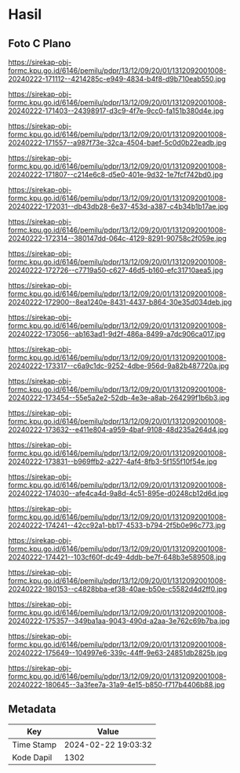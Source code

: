 # Hasil

## Foto C Plano

https://sirekap-obj-formc.kpu.go.id/6146/pemilu/pdpr/13/12/09/20/01/1312092001008-20240222-171112--4214285c-e949-4834-b4f8-d9b710eab550.jpg

https://sirekap-obj-formc.kpu.go.id/6146/pemilu/pdpr/13/12/09/20/01/1312092001008-20240222-171403--24398917-d3c9-4f7e-9cc0-fa151b380d4e.jpg

https://sirekap-obj-formc.kpu.go.id/6146/pemilu/pdpr/13/12/09/20/01/1312092001008-20240222-171557--a987f73e-32ca-4504-baef-5c0d0b22eadb.jpg

https://sirekap-obj-formc.kpu.go.id/6146/pemilu/pdpr/13/12/09/20/01/1312092001008-20240222-171807--c214e6c8-d5e0-401e-9d32-1e7fcf742bd0.jpg

https://sirekap-obj-formc.kpu.go.id/6146/pemilu/pdpr/13/12/09/20/01/1312092001008-20240222-172031--db43db28-6e37-453d-a387-c4b34b1b17ae.jpg

https://sirekap-obj-formc.kpu.go.id/6146/pemilu/pdpr/13/12/09/20/01/1312092001008-20240222-172314--380147dd-064c-4129-8291-90758c2f059e.jpg

https://sirekap-obj-formc.kpu.go.id/6146/pemilu/pdpr/13/12/09/20/01/1312092001008-20240222-172726--c7719a50-c627-46d5-b160-efc31710aea5.jpg

https://sirekap-obj-formc.kpu.go.id/6146/pemilu/pdpr/13/12/09/20/01/1312092001008-20240222-172900--8ea1240e-8431-4437-b864-30e35d034deb.jpg

https://sirekap-obj-formc.kpu.go.id/6146/pemilu/pdpr/13/12/09/20/01/1312092001008-20240222-173056--ab163ad1-9d2f-486a-8499-a7dc906ca017.jpg

https://sirekap-obj-formc.kpu.go.id/6146/pemilu/pdpr/13/12/09/20/01/1312092001008-20240222-173317--c6a9c1dc-9252-4dbe-956d-9a82b487720a.jpg

https://sirekap-obj-formc.kpu.go.id/6146/pemilu/pdpr/13/12/09/20/01/1312092001008-20240222-173454--55e5a2e2-52db-4e3e-a8ab-264299f1b6b3.jpg

https://sirekap-obj-formc.kpu.go.id/6146/pemilu/pdpr/13/12/09/20/01/1312092001008-20240222-173632--e411e804-a959-4baf-9108-48d235a264d4.jpg

https://sirekap-obj-formc.kpu.go.id/6146/pemilu/pdpr/13/12/09/20/01/1312092001008-20240222-173831--b969ffb2-a227-4af4-8fb3-5f155f10f54e.jpg

https://sirekap-obj-formc.kpu.go.id/6146/pemilu/pdpr/13/12/09/20/01/1312092001008-20240222-174030--afe4ca4d-9a8d-4c51-895e-d0248cb12d6d.jpg

https://sirekap-obj-formc.kpu.go.id/6146/pemilu/pdpr/13/12/09/20/01/1312092001008-20240222-174241--42cc92a1-bb17-4533-b794-2f5b0e96c773.jpg

https://sirekap-obj-formc.kpu.go.id/6146/pemilu/pdpr/13/12/09/20/01/1312092001008-20240222-174421--103cf60f-dc49-4ddb-be7f-648b3e589508.jpg

https://sirekap-obj-formc.kpu.go.id/6146/pemilu/pdpr/13/12/09/20/01/1312092001008-20240222-180153--c4828bba-ef38-40ae-b50e-c5582d4d2ff0.jpg

https://sirekap-obj-formc.kpu.go.id/6146/pemilu/pdpr/13/12/09/20/01/1312092001008-20240222-175357--349ba1aa-9043-490d-a2aa-3e762c69b7ba.jpg

https://sirekap-obj-formc.kpu.go.id/6146/pemilu/pdpr/13/12/09/20/01/1312092001008-20240222-175649--104997e6-339c-44ff-9e63-24851db2825b.jpg

https://sirekap-obj-formc.kpu.go.id/6146/pemilu/pdpr/13/12/09/20/01/1312092001008-20240222-180645--3a3fee7a-31a9-4e15-b850-f717b4406b88.jpg


## Metadata

| Key        | Value               |
| ---------- | ------------------- |
| Time Stamp | 2024-02-22 19:03:32 |
| Kode Dapil | 1302                |



